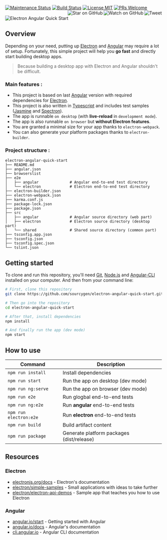 <a href="https://gitHub.com/sourcygen/electron-angular-quick-start/graphs/commit-activity"><img src="https://img.shields.io/badge/maintained-yes-brightgreen.svg" alt="Maintenance Status"/></a>
<a href="https://travis-ci.org/sourcygen/electron-angular-quick-start"><img src="https://travis-ci.org/sourcygen/electron-angular-quick-start.svg?branch=master" alt="Build Status"/></a>
<a href="https://github.com/sourcygen/electron-angular-quick-start/blob/master/LICENSE"><img src="https://img.shields.io/badge/license-MIT-brightgreen.svg" alt="License MIT"></a>
<a href="http://makeapullrequest.com"><img src="https://img.shields.io/badge/PRs-welcome-brightgreen.svg" alt="PRs Welcome"></a>
<a href="https://twitter.com/share?text=Build%20cross%20platform%20desktop%20app%20with%20Electron%20and%20Angular%20%F0%9F%9A%80&url=https://github.com/sourcygen/electron-angular-quick-start"><img src="https://img.shields.io/twitter/url/https/github.com/sourcygen/electron-angular-quick-start.svg?style=social" alt="Tweet" align="right"></a>
<a href="https://github.com/sourcygen/electron-angular-quick-start/watchers"><img src="https://img.shields.io/github/watchers/sourcygen/electron-angular-quick-start.svg?style=social" alt="Watch on GitHub" align="right"></a>
<a href="https://github.com/sourcygen/electron-angular-quick-start/stargazers"><img src="https://img.shields.io/github/stars/sourcygen/electron-angular-quick-start.svg?style=social" alt="Star on GitHub" align="right"></a>

![Electron Angular Quick Start](https://repository-images.githubusercontent.com/256546297/5eb5eb80-8ad1-11ea-87e4-a93b57e7590d)

## Overview

Depending on your need, putting up [Electron](https://www.electronjs.org/ "Electron") and [Angular](https://angular.io/ "Angular") may require a lot of setup. Fortunately, this simple project will help you **go fast** and directly start building desktop apps.

> Because building a desktop app with Electron and Angular shouldn't be difficult.

### Main features :

- This project is based on last [Angular](https://angular.io/ "Angular") version with required dependencies for [Electron](https://www.electronjs.org/ "Electron").
- This project is also written in [Typescript](https://www.typescriptlang.org/) and includes test samples ([Jasmine](https://jasmine.github.io/) and [Spectron](https://www.electronjs.org/spectron)).
- The app is runnable `on desktop` (with **live-reload** in `development mode`).
- The app is also runnable `on browser` but **without Electron features**.
- You are granted a minimal size for your app thanks to `electron-webpack`.
- You can also generate your platform packages thanks to `electron-builder`.

### Project structure :

```
electron-angular-quick-start
├── README.md
├── angular.json
├── browserslist
├── e2e
│   ├── angular              # Angular end-to-end test directory
│   └── electron             # Electron end-to-end test directory
├── electron-builder.json
├── electron-webpack.json
├── karma.conf.js
├── package-lock.json
├── package.json
├── src
│   ├── angular              # Angular source directory (web part)
│   ├── electron             # Electron source directory (desktop part)
│   └── shared               # Shared source directory (common part)
├── tsconfig.app.json
├── tsconfig.json
├── tsconfig.spec.json
└── tslint.json
```

## Getting started

To clone and run this repository, you'll need [Git](https://git-scm.com), [Node.js](https://nodejs.org/en/download/) and [Angular-CLI](https://angular.io/cli) installed on your computer. And then from your command line:

```bash
# First, clone this repository
git clone https://github.com/sourcygen/electron-angular-quick-start.git

# Then go into the repository
cd electron-angular-quick-start

# After that, install dependencies
npm install

# And finally run the app (dev mode)
npm start
```

## How to use

| Command                | Description                               |
| ---------------------- | ----------------------------------------- |
| `npm run install`      | Install dependencies                      |
| `npm run start`        | Run the app on desktop (dev mode)         |
| `npm run ng:serve`     | Run the app on browser (dev mode)         |
| `npm run e2e`          | Run glogbal end-to-end tests              |
| `npm run ng:e2e`       | Run **angular** end-to-end tests          |
| `npm run electron:e2e` | Run **electron** end-to-end tests         |
| `npm run build`        | Build artifact content                    |
| `npm run package`      | Generate platform packages (dist/release) |

## Resources

### Electron

- [electronjs.org/docs](https://electronjs.org/docs) - Electron's documentation
- [electron/simple-samples](https://github.com/electron/simple-samples) - Small applications with ideas to take further
- [electron/electron-api-demos](https://github.com/electron/electron-api-demos) - Sample app that teaches you how to use Electron

### Angular

- [angular.io/start](https://angular.io/start) - Getting started with Angular
- [angular.io/docs](https://angular.io/docs) - Angular's documentation
- [cli.angular.io](https://cli.angular.io/) - Angular CLI documentation
